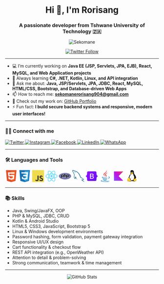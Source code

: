 <h1 align="center">Hi 👋, I'm Rorisang</h1>

<h3 align="center">A passionate developer from Tshwane University of Technology 🇿🇦</h3>

<p align="center">
  <img src="https://komarev.com/ghpvc/?username=Sekomane" alt="Sekomane" />
</p>

<p align="center">
  <a href="https://twitter.com/Rorisang06394" target="blank">
    <img src="https://img.shields.io/twitter/follow/Rorisang06394?logo=twitter&style=for-the-badge" alt="Twitter Follow" />
  </a>
</p>

---

- 💻 I’m currently working on **Java EE (JSP, Servlets, JPA, EJB), React, MySQL, and Web Application projects**
- 🧠 Always learning **C#, .NET, Kotlin, Linux, and API integration**
- 💬 Ask me about: **Java, JSP/Servlets, JPA, JDBC, React, MySQL, HTML/CSS, Bootstrap, and Database-driven Web Apps**
- 📫 How to reach me: **sekomanerorisang904@gmail.com**
- 🧰 Check out my work on: [GitHub Portfolio](https://github.com/Sekomane)
- ⚡ Fun fact: **I build secure backend systems and responsive, modern user interfaces!**

---

<h3 align="left">🧑‍💻 Connect with me</h3>

<p align="left">
  <a href="https://twitter.com/Rorisang06394" target="blank">
    <img align="center" src="https://cdn.jsdelivr.net/npm/simple-icons@3.0.1/icons/twitter.svg" alt="Twitter" height="30" width="40" />
  </a>
  <a href="https://www.instagram.com/ro.ri4311/#" target="blank">
    <img align="center" src="https://cdn.jsdelivr.net/npm/simple-icons@3.0.1/icons/instagram.svg" alt="Instagram" height="30" width="40" />
  </a>
  <a href="https://www.facebook.com/yeayea.rorisang" target="blank">
    <img align="center" src="https://cdn.jsdelivr.net/npm/simple-icons@3.0.1/icons/facebook.svg" alt="Facebook" height="30" width="40" />
  </a>
  <a href="https://www.linkedin.com/in/rorisang-sekomane-413420268/" target="blank">
    <img align="center" src="https://cdn.jsdelivr.net/npm/simple-icons@3.0.1/icons/linkedin.svg" alt="LinkedIn" height="30" width="40" />
  </a>
  <a href="https://wa.me/27639457648" target="blank">
    <img align="center" src="https://cdn.jsdelivr.net/npm/simple-icons@3.0.1/icons/whatsapp.svg" alt="WhatsApp" height="30" width="40" />
  </a>
</p>

---

<h3 align="left">🛠️ Languages and Tools</h3>

<p align="left">
  <a href="#"><img src="https://raw.githubusercontent.com/devicons/devicon/master/icons/html5/html5-original.svg" alt="HTML5" width="40" height="40"/></a>
  <a href="#"><img src="https://raw.githubusercontent.com/devicons/devicon/master/icons/css3/css3-original.svg" alt="CSS3" width="40" height="40"/></a>
  <a href="#"><img src="https://raw.githubusercontent.com/devicons/devicon/master/icons/javascript/javascript-original.svg" alt="JavaScript" width="40" height="40"/></a>
  <a href="#"><img src="https://raw.githubusercontent.com/devicons/devicon/master/icons/react/react-original.svg" alt="React" width="40" height="40"/></a>
  <a href="#"><img src="https://raw.githubusercontent.com/devicons/devicon/master/icons/php/php-original.svg" alt="PHP" width="40" height="40"/></a>
  <a href="#"><img src="https://raw.githubusercontent.com/devicons/devicon/master/icons/mysql/mysql-original.svg" alt="MySQL" width="40" height="40"/></a>
  <a href="#"><img src="https://raw.githubusercontent.com/devicons/devicon/master/icons/bootstrap/bootstrap-original.svg" alt="Bootstrap" width="40" height="40"/></a>
  <a href="#"><img src="https://raw.githubusercontent.com/devicons/devicon/master/icons/java/java-original.svg" alt="Java" width="40" height="40"/></a>
  <a href="#"><img src="https://raw.githubusercontent.com/devicons/devicon/master/icons/kotlin/kotlin-original.svg" alt="Kotlin" width="40" height="40"/></a>
  <a href="#"><img src="https://raw.githubusercontent.com/devicons/devicon/master/icons/linux/linux-original.svg" alt="Linux" width="40" height="40"/></a>
</p>

---

<h3 align="left">📚 Skills</h3>

- Java, Swing/JavaFX, OOP
- PHP & MySQL, JDBC, CRUD
- Kotlin & Android Studio
- HTML5, CSS3, JavaScript, Bootstrap 5
- Linux & Windows development environments
- Password hashing, form validation, payment gateway integration
- Responsive UI/UX design
- Cart functionality & checkout flow
- REST API integration (e.g., OpenWeather API)
- Attention to detail & problem-solving
- Strong communication, teamwork & time management

---

<p align="center">
  <img src="https://github-readme-stats.vercel.app/api?username=Sekomane&show_icons=true&count_private=true&hide_title=true" alt="GitHub Stats" />
</p>
